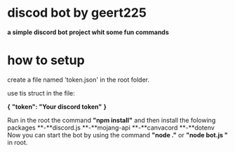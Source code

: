 # discod bot by geert225
**a simple discord bot project whit some fun commands**

# how to setup
create a file named 'token.json' in the root folder.

use tis struct in the file:

**{**
  **"token": "Your discord token"**
**}**

Run in the root the command **"npm install"** and then install the folowing packages
 **-**discord.js
 **-**mojang-api
 **-**canvacord
 **-**dotenv
Now you can start the bot by using the command **"node ."** or **"node bot.js "** in root.
